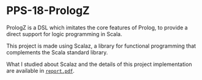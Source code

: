 # PPS-18-PrologZ

PrologZ is a DSL which imitates the core features of Prolog, to provide a direct support for logic programming in Scala.

This project is made using Scalaz, a library for functional programming that complements the Scala standard library.

What I studied about Scalaz and the details of this project implementation are available in [`report.pdf`](report.pdf).
